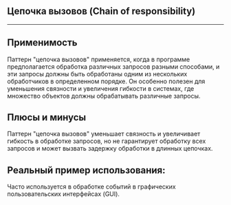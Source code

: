 ## Цепочка вызовов (Chain of responsibility)
___

## Применимость

Паттерн "цепочка вызовов" применяется, когда в программе предполагается обработка различных запросов разными способами, и эти запросы должны быть обработаны одним из нескольких обработчиков в определенном порядке. Он особенно полезен для уменьшения связности и увеличения гибкости в системах, где множество объектов должны обрабатывать различные запросы.

## Плюсы и минусы

Паттерн "цепочка вызовов" уменьшает связность и увеличивает гибкость в обработке запросов, но не гарантирует обработку всех запросов и может вызвать задержку обработки в длинных цепочках.

## Реальный пример использования:
Часто используется в обработке событий в графических пользовательских интерфейсах (GUI).